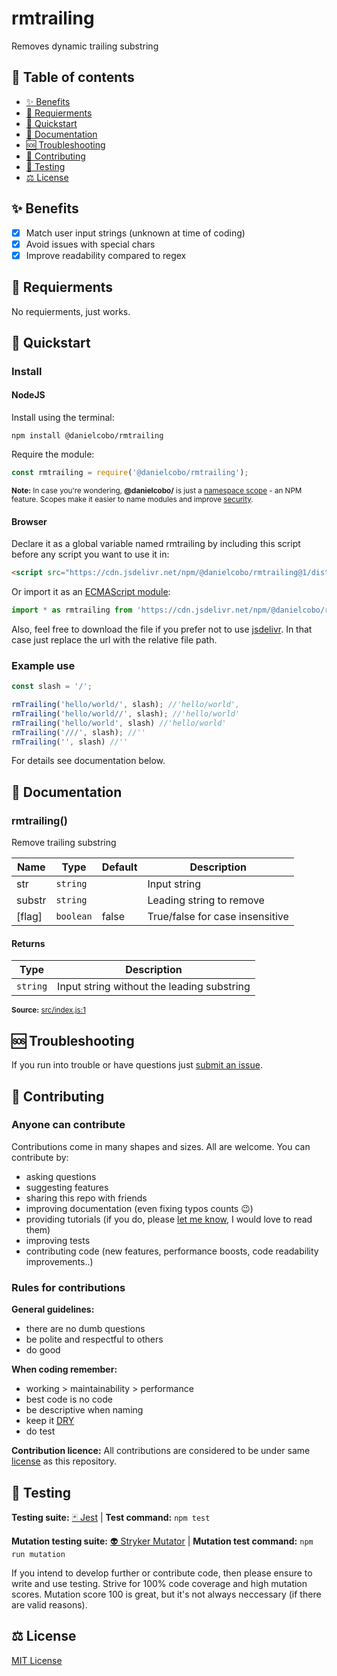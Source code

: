 # rmtrailing

Removes dynamic trailing substring

## 🧭 Table of contents

- [✨ Benefits](#-benefits)
- [🎒 Requierments](#-requierments)
- [🚀 Quickstart](#-quickstart)
- [📘 Documentation](#-documentation)
- [🆘 Troubleshooting](#-troubleshooting)
- [🤝 Contributing](#-contributing)
- [🧪 Testing](#-testing)
- [⚖️ License](#️-license)

## ✨ Benefits

- [x] Match user input strings (unknown at time of coding)
- [x] Avoid issues with special chars
- [x] Improve readability compared to regex

## 🎒 Requierments

No requierments, just works.

## 🚀 Quickstart

### Install

#### NodeJS

Install using the terminal:

```cli
npm install @danielcobo/rmtrailing
```

Require the module:

```js
const rmtrailing = require('@danielcobo/rmtrailing');
```

<sub>**Note:** In case you're wondering, **@danielcobo/** is just a [namespace scope](https://docs.npmjs.com/about-scopes/) - an NPM feature. Scopes make it easier to name modules and improve [security](https://github.blog/2021-02-12-avoiding-npm-substitution-attacks/).</sub>

#### Browser

Declare it as a global variable named rmtrailing by including this script before any script you want to use it in:

```html
<script src="https://cdn.jsdelivr.net/npm/@danielcobo/rmtrailing@1/dist/iife/rmtrailing.min.js"></script>
```

Or import it as an [ECMAScript module](https://developer.mozilla.org/en-US/docs/Web/JavaScript/Reference/Statements/import):

```js
import * as rmtrailing from 'https://cdn.jsdelivr.net/npm/@danielcobo/rmtrailing@1/dist/esm/rmtrailing.min.js';
```

Also, feel free to download the file if you prefer not to use [jsdelivr](https://www.jsdelivr.com). In that case just replace the url with the relative file path.

### Example use

```js
const slash = '/';

rmTrailing('hello/world/', slash); //'hello/world',
rmTrailing('hello/world//', slash); //'hello/world'
rmTrailing('hello/world', slash) //'hello/world'
rmTrailing('///', slash); //''
rmTrailing('', slash) //''
```

For details see documentation below.

## 📘 Documentation

### rmtrailing()
Remove trailing substring

| Name | Type | Default | Description |
| ---- | ---- | ------- | ----------- |
| str | `string` |  | Input string |
| substr | `string` |  | Leading string to remove |
| [flag] | `boolean` | false | True/false for case insensitive |

#### Returns
| Type | Description |
| ---- | ----------- |
| `string` | Input string without the leading substring |

<sub>**Source:** [src/index.js:1](https://github.com/danielcobo/rmtrailing/blob/master/src/index.js?plain=1#L1)</sub>

## 🆘 Troubleshooting

If you run into trouble or have questions just [submit an issue](https://github.com/danielcobo/rmtrailing/issues).

## 🤝 Contributing

### Anyone can contribute

Contributions come in many shapes and sizes. All are welcome.
You can contribute by:

- asking questions
- suggesting features
- sharing this repo with friends
- improving documentation (even fixing typos counts 😉)
- providing tutorials (if you do, please [let me know](https://twitter.com/danielcobocom), I would love to read them)
- improving tests
- contributing code (new features, performance boosts, code readability improvements..)

### Rules for contributions

**General guidelines:**

- there are no dumb questions
- be polite and respectful to others
- do good

**When coding remember:**

- working > maintainability > performance
- best code is no code
- be descriptive when naming
- keep it [DRY](https://en.wikipedia.org/wiki/Don%27t_repeat_yourself)
- do test

**Contribution licence:**
All contributions are considered to be under same [license](#️-license) as this repository.

## 🧪 Testing

**Testing suite:** [🃏 Jest](https://jestjs.io) | **Test command:** `npm test`

**Mutation testing suite:** [👽 Stryker Mutator](https://stryker-mutator.io) | **Mutation test command:** `npm run mutation`

If you intend to develop further or contribute code, then please ensure to write and use testing. Strive for 100% code coverage and high mutation scores. Mutation score 100 is great, but it's not always neccessary (if there are valid reasons).

## ⚖️ License

[MIT License](https://github.com/danielcobo/rmtrailing/blob/master/LICENSE.md)